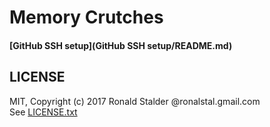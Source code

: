 # Memory Crutches

#### [GitHub SSH setup](GitHub SSH setup/README.md)


## LICENSE

MIT, Copyright (c) 2017 Ronald Stalder @ronalstal.gmail.com  
See [LICENSE.txt](LICENSE.txt)
